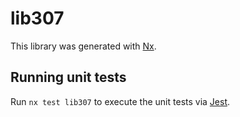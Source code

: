 # lib307

This library was generated with [Nx](https://nx.dev).


## Running unit tests

Run `nx test lib307` to execute the unit tests via [Jest](https://jestjs.io).


